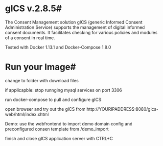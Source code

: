 # gICS v.2.8.5#
The Consent Management solution gICS (generic Informed Consent Administration Service) supports the management of digital informed consent documents. It facilitates checking  for various policies and modules of a consent in real time. 


Tested with Docker 1.13.1 and Docker-Compose 1.8.0

# Run your Image#
change to folder with download files			

if applicapble: stop runnging mysql services on port 3306 
<service mysql stop>

run docker-compose to pull and configure gICS
<sudo docker-compose up>

open browser and try out the gICS from http://YOURIPADDRESS:8080/gics-web/html/index.xhtml

Demo: use the webfrontend to import demo domain config and preconfigured consen template from /demo_import

finish and close gICS application server with CTRL+C
